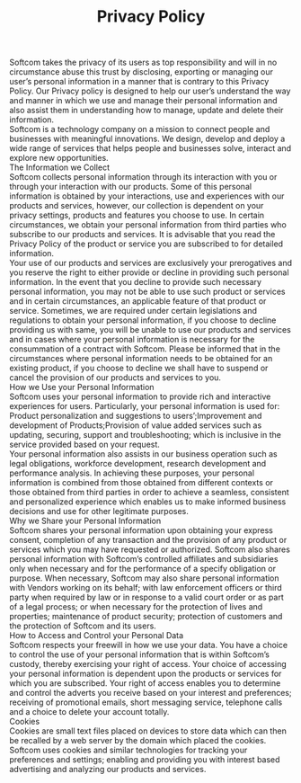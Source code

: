 ---
layout: policies
permalink: /privacy-policy/
title: Privacy Policy
headline: Privacy Policy
copy: |-
    Our digital products terms, privacy, acceptable use, and cookie policies, copyrights. 
featured_image: https://res.cloudinary.com/softcomux/image/upload/f_auto,q_auto/v1533913453/sfc/headers/privacy-policy-header.jpg
image_description: Softcom impacts
body: |-
    Softcom takes the privacy of its users as top responsibility and will in no circumstance abuse this trust by disclosing, exporting or managing our user’s personal information in a manner that is contrary to this Privacy Policy. Our Privacy policy is designed to help our user’s understand the way and manner in which we use and manage their personal information and also assist them in understanding how to manage, update and delete their information.  

    Softcom is a technology company on a mission to connect people and businesses with meaningful innovations. We design, develop and deploy a wide range of services that helps people and businesses solve, interact and explore new opportunities.

    #### The Information we Collect
    Softcom collects personal information through its interaction with you or through your interaction with our products. Some of this personal information is obtained by your interactions, use and experiences with our products and services, however, our collection is dependent on your privacy settings, products and features you choose to use. In certain circumstances, we obtain your personal information from third parties who subscribe to our products and services. It is advisable that you read the Privacy Policy of the product or service you are subscribed to for detailed information.

    Your use of our products and services are exclusively your prerogatives and you reserve the right to either provide or decline in providing such personal information. In the event that you decline to provide such necessary personal information, you may not be able to use such product or services and in certain circumstances, an applicable feature of that product or service. Sometimes, we are required under certain legislations and regulations to obtain your personal information, if you choose to decline providing us with same, you will be unable to use our products and services and in cases where your personal information is necessary for the consummation of a contract with Softcom. Please be informed that in the circumstances where personal information needs to be obtained for an existing product, if you choose to decline we shall have to suspend or cancel the provision of our products and services to you.


    #### How we Use your Personal Information
    Softcom uses your personal information to provide rich and interactive experiences for users. Particularly, your personal information is used for:  

    - Product personalization and suggestions to users’;
    - Improvement and development of Products;
    - Provision of value added services such as updating, securing, support and troubleshooting; which is inclusive in the service provided based on your request.  

    Your personal information also assists in our business operation such as legal obligations, workforce development, research development and performance analysis. In achieving these purposes, your personal information is combined from those obtained from different contexts or those obtained from third parties in order to achieve a seamless, consistent and personalized experience which enables us to make informed business decisions and use for other legitimate purposes.   

    ### Why we Share your Personal Information
    Softcom shares your personal information upon obtaining your express consent, completion of any transaction and the provision of any product or services which you may have requested or authorized. Softcom also shares personal information with Softcom’s controlled affiliates and subsidiaries only when necessary and for the performance of a specify obligation or purpose. When necessary, Softcom may also share personal information with Vendors working on its behalf; with law enforcement officers or third party when required by law or in response to a valid court order or as part of a legal process; or when necessary for the protection of lives and properties; maintenance of product security; protection of customers and the protection of Softcom and its users.

    #### How to Access and Control your Personal Data
    Softcom respects your freewill in how we use your data. You have a choice to control the use of your personal information that is within Softcom’s custody, thereby exercising your right of access. Your choice of accessing your personal information is dependent upon the products or services for which you are subscribed. Your right of access enables you to determine and control the adverts you receive based on your interest and preferences; receiving of promotional emails, short messaging service, telephone calls and a choice to delete your account totally.

    #### Cookies
    Cookies are small text files placed on devices to store data which can then be recalled by a web server by the domain which placed the cookies. Softcom uses cookies and similar technologies for tracking your preferences and settings; enabling and providing you with interest based advertising and analyzing our products and services.
---